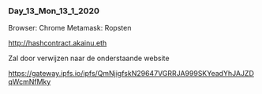 ### Day_13_Mon_13_1_2020 

Browser: Chrome
Metamask: Ropsten

http://hashcontract.akainu.eth

Zal door verwijzen naar de onderstaande website

https://gateway.ipfs.io/ipfs/QmNjigfskN29647VGRRJA999SKYeadYhJAJZDqWcmNfMky
